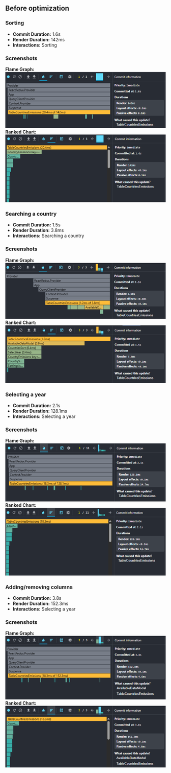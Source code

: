 ## Before optimization

### Sorting

- **Commit Duration:** 1.6s
- **Render Duration:** 142ms
- **Interactions:** Sorting

### Screenshots

**Flame Graph:**  
![](public/image.png)  
**Ranked Chart:**  
![](public/image-1.png)

### Searching a country

- **Commit Duration:** 1.5s
- **Render Duration:** 3.8ms
- **Interactions:** Searching a country

### Screenshots

**Flame Graph:**  
![](public/image-2.png)  
**Ranked Chart:**  
![](public/image-3.png)

### Selecting a year

- **Commit Duration:** 2.1s
- **Render Duration:** 128.1ms
- **Interactions:** Selecting a year

### Screenshots

**Flame Graph:**  
![](public/image-4.png)  
**Ranked Chart:**  
![](public/image-5.png)

### Adding/removing columns

- **Commit Duration:** 3.8s
- **Render Duration:** 152.3ms
- **Interactions:** Selecting a year

### Screenshots

**Flame Graph:**  
![](public/image-6.png)  
**Ranked Chart:**  
![](public/image-7.png)
